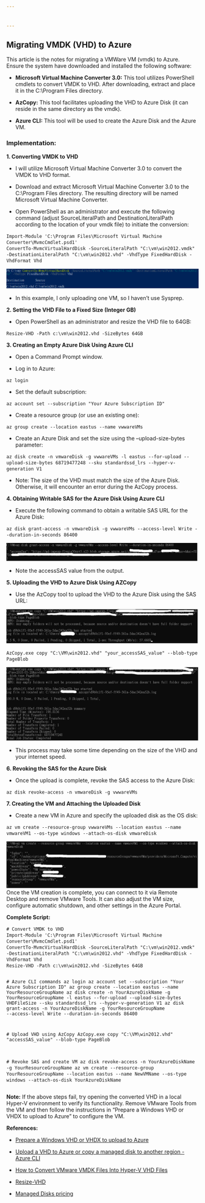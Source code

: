 ```yaml
---


---
```


<h2 id="migrating--vmdk--vhd--to--azure">Migrating  VMDK  (VHD)  to  Azure</h2>
<p>This  article  is  the  notes  for  migrating  a  VMWare  VM  (vmdk)  to  Azure.<br>
Ensure  the system have  downloaded  and  installed  the  following  software:</p>
<ul>
<li>
<p><strong>Microsoft  Virtual  Machine  Converter  3.0:</strong>  This  tool  utilizes  PowerShell  cmdlets  to  convert  VMDK  to  VHD.  After  downloading,  extract  and  place  it  in  the  C:\Program  Files  directory.</p>
</li>
<li>
<p><strong>AzCopy:</strong>  This  tool  facilitates  uploading  the  VHD  to  Azure  Disk  (it  can  reside  in  the  same  directory  as  the  vmdk).</p>
</li>
<li>
<p><strong>Azure  CLI:</strong>  This  tool  will  be  used  to  create  the  Azure  Disk  and  the  Azure  VM.</p>
</li>
</ul>
<h3 id="implementation">Implementation:</h3>
<p><strong>1.  Converting  VMDK  to  VHD</strong></p>
<ul>
<li>
<p>I  will  utilize  Microsoft  Virtual  Machine  Converter  3.0  to  convert  the  VMDK  to  VHD  format.</p>
</li>
<li>
<p>Download  and  extract  Microsoft  Virtual  Machine  Converter  3.0  to  the  C:\Program  Files  directory.  The  resulting  directory  will  be  named  Microsoft  Virtual  Machine  Converter.</p>
</li>
<li>
<p>Open  PowerShell  as  an  administrator  and  execute  the  following  command  (adjust  SourceLiteralPath  and  DestinationLiteralPath  according  to  the  location  of  your  vmdk  file)  to  initiate  the  conversion:</p>
</li>
</ul>
<pre><code>Import-Module 'C:\Program Files\Microsoft Virtual Machine Converter\MvmcCmdlet.psd1'
ConvertTo-MvmcVirtualHardDisk -SourceLiteralPath "C:\vm\win2012.vmdk" -DestinationLiteralPath "C:\vm\win2012.vhd" -VhdType FixedHardDisk -VhdFormat Vhd
</code></pre>
<p><img src="https://github.com/albert-projects/azure_projects/blob/master/Migrating_VMDK/vmdk01.png" alt="VMDK1"></p>
<ul>
<li>In  this  example,  I  only  uploading  one  VM,  so  I   haven’t  use  Sysprep.</li>
</ul>
<p><strong>2.  Setting  the  VHD  File  to  a  Fixed  Size  (Integer  GB)</strong></p>
<ul>
<li>Open  PowerShell  as  an  administrator  and  resize  the  VHD  file  to  64GB:</li>
</ul>
<pre><code>Resize-VHD -Path c:\vm\win2012.vhd -SizeBytes 64GB
</code></pre>
<p><strong>3.  Creating  an  Empty  Azure  Disk  Using  Azure  CLI</strong></p>
<ul>
<li>
<p>Open  a  Command  Prompt  window.</p>
</li>
<li>
<p>Log  in  to  Azure:</p>
</li>
</ul>
<pre><code>az login
</code></pre>
<ul>
<li>Set  the  default  subscription:</li>
</ul>
<pre><code>az account set --subscription "Your Azure Subscription ID"
</code></pre>
<ul>
<li>Create  a  resource  group  (or  use  an  existing  one):</li>
</ul>
<pre><code>az group create --location eastus --name vwwareVMs
</code></pre>
<ul>
<li>Create  an  Azure  Disk  and  set  the  size  using  the  –upload-size-bytes  parameter:</li>
</ul>
<pre><code>az disk create -n vmwareDisk -g vwwareVMs -l eastus --for-upload --upload-size-bytes 68719477248 --sku standardssd_lrs --hyper-v-generation V1
</code></pre>
<ul>
<li>Note:  The  size  of  the  VHD  must  match  the  size  of  the  Azure  Disk.  Otherwise,  it  will  encounter  an  error  during  the  AzCopy  process.</li>
</ul>
<p><strong>4.  Obtaining  Writable  SAS  for  the  Azure  Disk  Using  Azure  CLI</strong></p>
<ul>
<li>Execute  the  following  command  to  obtain  a  writable  SAS  URL  for  the  Azure  Disk:</li>
</ul>
<pre><code>az disk grant-access -n vmwareDisk -g vwwareVMs --access-level Write --duration-in-seconds 86400
</code></pre>
<p><img src="https://github.com/albert-projects/azure_projects/blob/master/Migrating_VMDK/vmdk02.png" alt="VMDK2"></p>
<ul>
<li>Note  the  accessSAS  value  from  the  output.</li>
</ul>
<p><strong>5.  Uploading  the  VHD  to  Azure  Disk  Using  AZCopy</strong></p>
<ul>
<li>Use  the  AzCopy  tool  to  upload  the  VHD  to  the  Azure  Disk  using  the  SAS  URL:</li>
</ul>
<p><img src="https://github.com/albert-projects/azure_projects/blob/master/Migrating_VMDK/vmdk03.png" alt="VMDK3"></p>
<pre><code>AzCopy.exe copy "C:\VM\win2012.vhd" "your_accessSAS_value" --blob-type PageBlob
</code></pre>
<p><img src="https://github.com/albert-projects/azure_projects/blob/master/Migrating_VMDK/vmdk04.png" alt="VMDK"></p>
<ul>
<li>This  process  may  take  some  time  depending  on  the  size  of  the  VHD  and  your  internet  speed.</li>
</ul>
<p><strong>6.  Revoking  the  SAS  for  the  Azure  Disk</strong></p>
<ul>
<li>Once  the  upload  is  complete,  revoke  the  SAS  access  to  the  Azure  Disk:</li>
</ul>
<pre><code>az disk revoke-access -n vmwareDisk -g vwwareVMs
</code></pre>
<p><strong>7.  Creating  the  VM  and  Attaching  the  Uploaded  Disk</strong></p>
<ul>
<li>Create  a  new  VM  in  Azure  and  specify  the  uploaded  disk  as  the  OS  disk:</li>
</ul>
<pre><code>az vm create --resource-group vwwareVMs --location eastus --name vmwareVM1 --os-type windows --attach-os-disk vmwareDisk
</code></pre>
<p><img src="https://github.com/albert-projects/azure_projects/blob/master/Migrating_VMDK/vmdk05.png" alt="VMDK5"><br>
Once  the  VM  creation  is  complete,  you  can  connect  to  it  via  Remote  Desktop  and  remove  VMware  Tools.  It  can  also  adjust  the  VM  size,  configure  automatic  shutdown,  and  other  settings  in  the  Azure  Portal.</p>
<p><strong>Complete  Script:</strong></p>
<pre><code># Convert VMDK to VHD
Import-Module 'C:\Program Files\Microsoft Virtual Machine Converter\MvmcCmdlet.psd1'
ConvertTo-MvmcVirtualHardDisk -SourceLiteralPath "C:\vm\win2012.vmdk" -DestinationLiteralPath "C:\vm\win2012.vhd" -VhdType FixedHardDisk -VhdFormat Vhd
Resize-VHD -Path c:\vm\win2012.vhd -SizeBytes 64GB


\# Azure CLI commands
az login
az account set --subscription "Your Azure Subscription ID"
az group create --location eastus --name YourResourceGroupName
az disk create -n YourAzureDiskName -g YourResourceGroupName -l eastus --for-upload --upload-size-bytes VHDFileSize --sku standardssd_lrs --hyper-v-generation V1
az disk grant-access -n YourAzureDiskName -g YourResourceGroupName --access-level Write --duration-in-seconds 86400

\# Upload VHD using AzCopy
AzCopy.exe copy "C:\VM\win2012.vhd" "accessSAS_value" --blob-type PageBlob

\# Revoke SAS and create VM 
az disk revoke-access -n YourAzureDiskName -g YourResourceGroupName 
az vm create --resource-group YourResourceGroupName --location eastus --name NewVMName --os-type windows --attach-os-disk YourAzureDiskName
</code></pre>
<p><strong>Note:</strong>  If  the  above  steps  fail,  try  opening  the  converted  VHD  in  a  local  Hyper-V  environment  to  verify  its  functionality.  Remove  VMware  Tools  from  the  VM  and  then  follow  the  instructions  in  “Prepare  a  Windows  VHD  or  VHDX  to  upload  to  Azure”  to  configure  the  VM.</p>
<p><strong>References:</strong></p>
<ul>
<li>
<p><a href="https://learn.microsoft.com/en-us/azure/virtual-machines/windows/prepare-for-upload-vhd-image">Prepare  a  Windows  VHD  or  VHDX  to  upload  to  Azure</a></p>
</li>
<li>
<p><a href="https://learn.microsoft.com/en-us/azure/virtual-machines/linux/disks-upload-vhd-to-managed-disk-cli">Upload  a  VHD  to  Azure  or  copy  a  managed  disk  to  another  region  -  Azure  CLI</a></p>
</li>
<li>
<p><a href="https://www.sourceonetechnology.com/convert-vmware-vmdk-files-into-hyper-v-vhd/">How  to  Convert  VMware  VMDK  Files  Into  Hyper-V  VHD  Files</a></p>
</li>
<li>
<p><a href="https://learn.microsoft.com/en-us/powershell/module/hyper-v/resize-vhd?view=windowsserver2019-ps">Resize-VHD</a></p>
</li>
<li>
<p><a href="https://azure.microsoft.com/en-us/pricing/details/managed-disks/">Managed Disks pricing</a></p>
</li>
</ul>

